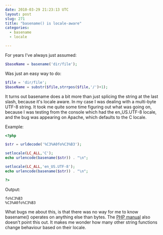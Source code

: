 ```yaml
---
date: 2010-03-29 21:23:13 UTC
layout: post
slug: 271
title: "basename() is locale-aware"
categories:
  - basename
  - locale

---
```

<p>For years I've always just assumed:</p>

```php
$baseName = basename('dir/file');
```

<p>Was just an easy way to do:</p>

```php
$file = 'dir/file';
$baseName = substr($file,strrpos($file,'/')+1);

```

<p>It turns out basename does a bit more than just splicing the string at the last slash, because it's locale aware. In my case I was dealing with a multi-byte UTF-8 string. It took me quite some time figuring out what was going on, because I was testing from the console which had the en_US.UTF-8 locale, and the bug was appearing on Apache, which defaults to the C locale.</p>

<p>Example:</p>

```php
<?php

$str = urldecode('%C3%A0fo%C3%B3');

setlocale(LC_ALL,'C');
echo urlencode(basename($str)) . "\n";

setlocale(LC_ALL,'en_US.UTF-8');
echo urlencode(basename($str)) . "\n";

?>
```

<p>Output:</p>

```
fo%C3%B3
%C3%A0fo%C3%B3
```

<p>What bugs me about this, is that there was no way for me to know basename() operates on anything else than bytes. The <a href="http://kr2.php.net/manual/en/function.basename.php">PHP manual</a> also doesn't point this out. It makes me wonder how many other string functions change behaviour based on their locale.</p>
